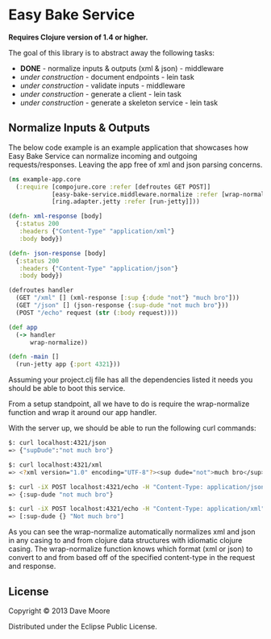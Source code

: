 # Easy Bake Service

__Requires Clojure version of 1.4 or higher.__

The goal of this library is to abstract away the following tasks:

  * __DONE__ - normalize inputs & outputs (xml & json) - middleware
  * _under construction_ - document endpoints - lein task
  * _under construction_ - validate inputs - middleware
  * _under construction_ - generate a client - lein task
  * _under construction_ - generate a skeleton service - lein task

## Normalize Inputs & Outputs

The below code example is an example application that showcases how Easy Bake Service can normalize incoming and outgoing requests/responses. Leaving the app free of xml and json parsing concerns.

```clojure
(ns example-app.core
  (:require [compojure.core :refer [defroutes GET POST]]
            [easy-bake-service.middleware.normalize :refer [wrap-normalize]]
            [ring.adapter.jetty :refer [run-jetty]]))

(defn- xml-response [body]
  {:status 200
   :headers {"Content-Type" "application/xml"}
   :body body})

(defn- json-response [body]
  {:status 200
   :headers {"Content-Type" "application/json"}
   :body body})

(defroutes handler
  (GET "/xml" [] (xml-response [:sup {:dude "not"} "much bro"]))
  (GET "/json" [] (json-response {:sup-dude "not much bro"}))
  (POST "/echo" request (str (:body request))))

(def app
  (-> handler
      wrap-normalize))

(defn -main []
  (run-jetty app {:port 4321}))
```

Assuming your project.clj file has all the dependencies listed it needs you should be able to boot this service.

From a setup standpoint, all we have to do is require the wrap-normalize function and wrap it around our app handler.

With the server up, we should be able to run the following curl commands:

```bash
$: curl localhost:4321/json
=> {"supDude":"not much bro"}

$: curl localhost:4321/xml
=> <?xml version="1.0" encoding="UTF-8"?><sup dude="not">much bro</sup>

$: curl -iX POST localhost:4321/echo -H "Content-Type: application/json" -d '{"supDude":"not much bro"}'
=> {:sup-dude "not much bro"}

$: curl -iX POST localhost:4321/echo -H "Content-Type: application/xml" -d '<?xml version="1.0" encoding="UTF-8"?><sup-dude>Not much bro</sup-dude>'
=> [:sup-dude {} "Not much bro"]
```

As you can see the wrap-normalize automatically normalizes xml and json in any casing to and from clojure data structures with idiomatic clojure casing. The wrap-normalize function knows which format (xml or json) to convert to and from based off of the specified content-type in the request and response.

## License

Copyright © 2013 Dave Moore

Distributed under the Eclipse Public License.
